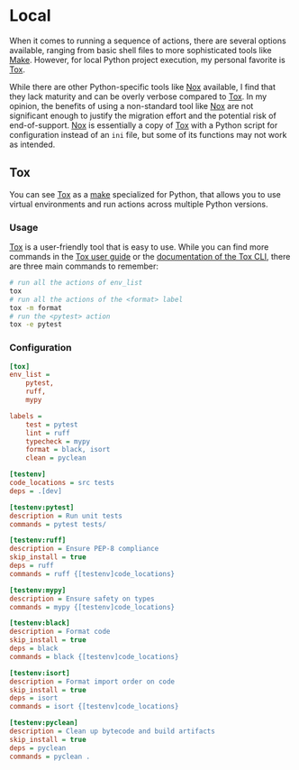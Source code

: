 # Local

When it comes to running a sequence of actions, there are several options available, ranging from basic shell files to more sophisticated tools like [Make](https://www.gnu.org/software/make/manual/make.html).
However, for local Python project execution, my personal favorite is [Tox](https://tox.wiki/).

While there are other Python-specific tools like [Nox](https://nox.thea.codes/en/stable/) available, I find that they lack maturity and can be overly verbose compared to [Tox](https://tox.wiki/).
In my opinion, the benefits of using a non-standard tool like [Nox](https://nox.thea.codes/en/stable/) are not significant enough to justify the migration effort and the potential risk of end-of-support.
[Nox](https://nox.thea.codes/en/stable/) is essentially a copy of [Tox](https://tox.wiki/) with a Python script for configuration instead of an `ini` file, but some of its functions may not work as intended.

## Tox

You can see [Tox](https://tox.wiki/) as a [make](https://www.gnu.org/software/make/manual/make.html) specialized for Python, that allows you to use virtual environments and run actions across multiple Python versions.

### Usage

[Tox](https://tox.wiki/) is a user-friendly tool that is easy to use.
While you can find more commands in the [Tox user guide](https://tox.wiki/en/latest/user_guide.html) or the [documentation of the Tox CLI](https://tox.wiki/en/latest/cli_interface.html), there are three main commands to remember:

```sh
# run all the actions of env_list
tox
# run all the actions of the <format> label
tox -m format
# run the <pytest> action
tox -e pytest
```

### Configuration

```ini
[tox]
env_list =
    pytest,
    ruff,
    mypy

labels =
    test = pytest
    lint = ruff
    typecheck = mypy
    format = black, isort
    clean = pyclean

[testenv]
code_locations = src tests
deps = .[dev]

[testenv:pytest]
description = Run unit tests
commands = pytest tests/

[testenv:ruff]
description = Ensure PEP-8 compliance
skip_install = true
deps = ruff
commands = ruff {[testenv]code_locations}

[testenv:mypy]
description = Ensure safety on types
commands = mypy {[testenv]code_locations}

[testenv:black]
description = Format code
skip_install = true
deps = black
commands = black {[testenv]code_locations}

[testenv:isort]
description = Format import order on code
skip_install = true
deps = isort
commands = isort {[testenv]code_locations}

[testenv:pyclean]
description = Clean up bytecode and build artifacts
skip_install = true
deps = pyclean
commands = pyclean .
```
